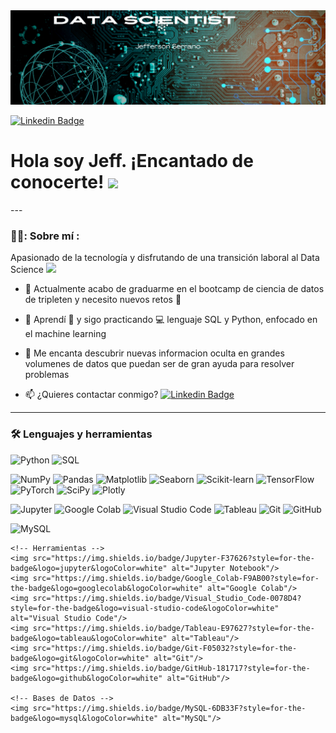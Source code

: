 <div id="header" align="center">
  <img decoding="async" src="https://github.com/jserranom27/jserranom27/blob/main/1.png" width="800"/>
</div>

[![Linkedin Badge](https://img.shields.io/badge/-LinkedIn-blue?style=flat&logo=Linkedin&logoColor=white)](https://www.linkedin.com/in/jefferson-serrano-mendez/)


<h1>
  Hola soy Jeff.  ¡Encantado de conocerte!
  <img decoding="async" src="https://media.giphy.com/media/hvRJCLFzcasrR4ia7z/giphy.gif" width="30px"/>
</h1>
---
 <div id="header" align="left">

### 👨‍💻: Sobre mí :
Apasionado de la tecnología y disfrutando de una transición laboral al Data Science <img decoding="async" src="https://media.giphy.com/media/WUlplcMpOCEmTGBtBW/giphy.gif" width="30">

* :telescope: Actualmente acabo de graduarme en el bootcamp de ciencia de datos de tripleten y necesito nuevos retos :muscle:

* :seedling: Aprendí :blue_book: y sigo practicando :computer: lenguaje SQL y Python, enfocado en el machine learning

* :heartbeat: Me encanta descubrir nuevas informacion oculta en grandes volumenes de datos que puedan ser de gran ayuda para resolver problemas

* :mailbox: ¿Quieres contactar conmigo? [![Linkedin Badge](https://img.shields.io/badge/-Jefferson-blue?style=flat&logo=Linkedin&logoColor=white)](https://www.linkedin.com/in/jefferson-serrano-mendez/)
 ---

### :hammer_and_wrench: Lenguajes y herramientas

<!-- Lenguajes -->
![Python](https://img.shields.io/badge/Python-3776AB?style=for-the-badge&logo=python&logoColor=white)
![SQL](https://img.shields.io/badge/SQL-4169E1?style=for-the-badge&logo=mysql&logoColor=white)

<!-- Librerías de Python para Ciencia de Datos -->
![NumPy](https://img.shields.io/badge/NumPy-013243?style=for-the-badge&logo=numpy&logoColor=white)
![Pandas](https://img.shields.io/badge/Pandas-150458?style=for-the-badge&logo=pandas&logoColor=white)
![Matplotlib](https://img.shields.io/badge/Matplotlib-33334A?style=for-the-badge&logo=plotly&logoColor=white)
![Seaborn](https://img.shields.io/badge/Seaborn-5A9BD4?style=for-the-badge&logoColor=white)
![Scikit-learn](https://img.shields.io/badge/Scikit--Learn-F7931E?style=for-the-badge&logo=scikit-learn&logoColor=white)
![TensorFlow](https://img.shields.io/badge/TensorFlow-FF6F00?style=for-the-badge&logo=tensorflow&logoColor=white)
![PyTorch](https://img.shields.io/badge/PyTorch-EE4C2C?style=for-the-badge&logo=pytorch&logoColor=white)
![SciPy](https://img.shields.io/badge/SciPy-8CAAE6?style=for-the-badge&logo=scipy&logoColor=white)
![Plotly](https://img.shields.io/badge/Plotly-3F4F75?style=for-the-badge&logo=plotly&logoColor=white)

<!-- Herramientas -->
![Jupyter](https://img.shields.io/badge/Jupyter-F37626?style=for-the-badge&logo=jupyter&logoColor=white)
![Google Colab](https://img.shields.io/badge/Google_Colab-F9AB00?style=for-the-badge&logo=googlecolab&logoColor=white)
![Visual Studio Code](https://img.shields.io/badge/Visual_Studio_Code-0078D4?style=for-the-badge&logo=visual-studio-code&logoColor=white)
![Tableau](https://img.shields.io/badge/Tableau-E97627?style=for-the-badge&logo=tableau&logoColor=white)
![Git](https://img.shields.io/badge/Git-F05032?style=for-the-badge&logo=git&logoColor=white)
![GitHub](https://img.shields.io/badge/GitHub-181717?style=for-the-badge&logo=github&logoColor=white)

<!-- Bases de Datos -->
![MySQL](https://img.shields.io/badge/MySQL-6DB33F?style=for-the-badge&logo=mysql&logoColor=white)

    <!-- Herramientas -->
    <img src="https://img.shields.io/badge/Jupyter-F37626?style=for-the-badge&logo=jupyter&logoColor=white" alt="Jupyter Notebook"/>
    <img src="https://img.shields.io/badge/Google_Colab-F9AB00?style=for-the-badge&logo=googlecolab&logoColor=white" alt="Google Colab"/>
    <img src="https://img.shields.io/badge/Visual_Studio_Code-0078D4?style=for-the-badge&logo=visual-studio-code&logoColor=white" alt="Visual Studio Code"/>
    <img src="https://img.shields.io/badge/Tableau-E97627?style=for-the-badge&logo=tableau&logoColor=white" alt="Tableau"/>
    <img src="https://img.shields.io/badge/Git-F05032?style=for-the-badge&logo=git&logoColor=white" alt="Git"/>
    <img src="https://img.shields.io/badge/GitHub-181717?style=for-the-badge&logo=github&logoColor=white" alt="GitHub"/>

    <!-- Bases de Datos -->
    <img src="https://img.shields.io/badge/MySQL-6DB33F?style=for-the-badge&logo=mysql&logoColor=white" alt="MySQL"/>
</div>

